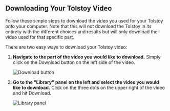 ## Downloading Your Tolstoy Video

Follow these simple steps to download the video you used for your Tolstoy onto your computer. Note that this will not download the Tolstoy in its entirety with the different choices and results but will only download the video used for that specific part.

There are two easy ways to download your Tolstoy video:

1. **Navigate to the part of the video you would like to download.** Simply click on the Download button on the left side of the video.

   ![Download button](https://github.com/user-attachments/assets/64307080-5341-4e26-a881-25d6dcc3c56a)

2. **Go to the "Library" panel on the left and select the video you would like to download.** Click on the three dots on the upper right of the video and hit Download.

   ![Library panel](https://github.com/user-attachments/assets/c640b82c-1c72-47f0-840c-b5453e24c985)
